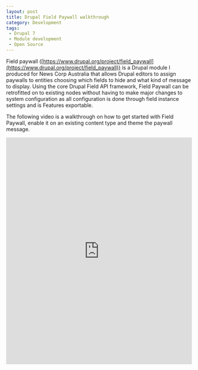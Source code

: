 ```yaml
---
layout: post
title: Drupal Field Paywall walkthrough 
category: Development
tags:
 - Drupal 7
 - Module development
 - Open Source
---
```


Field paywall ([https://www.drupal.org/project/field_paywall](https://www.drupal.org/project/field_paywall)) is a Drupal module I produced for News Corp Australia that allows Drupal editors to assign paywalls to entities choosing which fields to hide and what kind of message to display. Using the core Drupal Field API framework, Field Paywall can be retrofitted on to existing nodes without having to make major changes to system configuration as all configuration is done through field instance settings and is Features exportable.

The following video is a walkthrough on how to get started with Field Paywall, enable it on an existing content type and theme the paywall message.

<iframe width="100%" height="615" src="https://www.youtube.com/embed/a-Y8tiHuvaQ" frameborder="0" allowfullscreen></iframe>
